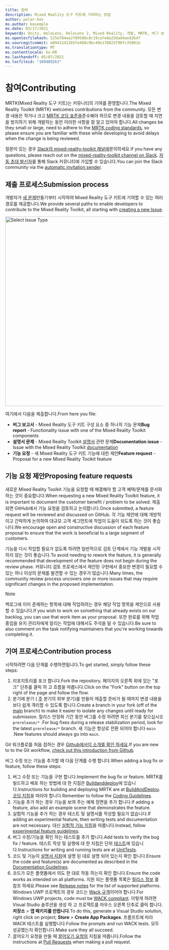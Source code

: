 ```yaml
---
title: 참여
description: Mixed Reality 도구 키트에 기여하는 방법
author: polar-kev
ms.author: kesemple
ms.date: 03/17/2021
keywords: Unity, HoloLens, HoloLens 2, Mixed Reality, 개발, MRTK, 버그 보고서,
ms.openlocfilehash: 525e704ae2f09580c8c19ca7e8a25dad4aed2647
ms.sourcegitcommit: e89431d12b5fe480c9bc40e176023798fc35001b
ms.translationtype: MT
ms.contentlocale: ko-KR
ms.lasthandoff: 05/07/2021
ms.locfileid: "109489263"
---
```

# <a name="contributing"></a><span data-ttu-id="fe068-104">참여</span><span class="sxs-lookup"><span data-stu-id="fe068-104">Contributing</span></span>

<span data-ttu-id="fe068-105">MRTK(Mixed Reality 도구 키트)는 커뮤니티의 기여를 환영합니다.</span><span class="sxs-lookup"><span data-stu-id="fe068-105">The Mixed Reality Toolkit (MRTK) welcomes contributions from the community.</span></span> <span data-ttu-id="fe068-106">모든 변경 내용은 작거나 크고 [MRTK 코딩 표준을](coding-guidelines.md)준수해야 하므로 변경 내용을 검토할 때 지연을 방지하기 위해 개발하는 동안 이러한 사항을 잘 알고 있어야 합니다.</span><span class="sxs-lookup"><span data-stu-id="fe068-106">All changes be they small or large, need to adhere to the [MRTK coding standards](coding-guidelines.md), so please ensure you are familiar with these while developing to avoid delays when the change is being reviewed.</span></span>

<span data-ttu-id="fe068-107">질문이 있는 경우 [Slack의 mixed-reality-toolkit 채널에](https://holodevelopers.slack.com/messages/C2H4HT858)문의하세요.</span><span class="sxs-lookup"><span data-stu-id="fe068-107">If you have any questions, please reach out on the [mixed-reality-toolkit channel on Slack](https://holodevelopers.slack.com/messages/C2H4HT858).</span></span>
<span data-ttu-id="fe068-108">[자동 초대 발신자](https://holodevelopersslack.azurewebsites.net/)를 통해 Slack 커뮤니티에 가입할 수 있습니다.</span><span class="sxs-lookup"><span data-stu-id="fe068-108">You can join the Slack community via the [automatic invitation sender](https://holodevelopersslack.azurewebsites.net/).</span></span>

## <a name="submission-process"></a><span data-ttu-id="fe068-109">제출 프로세스</span><span class="sxs-lookup"><span data-stu-id="fe068-109">Submission process</span></span>

<span data-ttu-id="fe068-110">개발자가 [새 문제](https://github.com/Microsoft/MixedRealityToolkit-Unity/issues/new/choose)만들기부터 시작하여 Mixed Reality 도구 키트에 기여할 수 있는 여러 경로를 제공합니다.</span><span class="sxs-lookup"><span data-stu-id="fe068-110">We provide several paths to enable developers to contribute to the Mixed Reality Toolkit, all starting with [creating a new Issue](https://github.com/Microsoft/MixedRealityToolkit-Unity/issues/new/choose).</span></span>

<img src="../features/images/contributing/SelectIssueType.png" width="600" alt="Select Issue Type">

<span data-ttu-id="fe068-111">여기에서 다음을 제출합니다.</span><span class="sxs-lookup"><span data-stu-id="fe068-111">From here you file:</span></span>

- <span data-ttu-id="fe068-112">**버그 보고서** - Mixed Reality 도구 키트 구성 요소 중 하나의 기능 문제</span><span class="sxs-lookup"><span data-stu-id="fe068-112">**Bug report** - Functionality issue with one of the Mixed Reality Toolkit components</span></span>
- <span data-ttu-id="fe068-113">**설명서 문제** - Mixed Reality Toolkit [설명서](https://microsoft.github.io/MixedRealityToolkit-Unity) 관련 문제</span><span class="sxs-lookup"><span data-stu-id="fe068-113">**Documentation issue** - Issue with the Mixed Reality Toolkit [documentation](https://microsoft.github.io/MixedRealityToolkit-Unity)</span></span>
- <span data-ttu-id="fe068-114">**기능 요청** - 새 Mixed Reality 도구 키트 기능에 대한 제안</span><span class="sxs-lookup"><span data-stu-id="fe068-114">**Feature request** - Proposal for a new Mixed Reality Toolkit feature</span></span>

## <a name="proposing-feature-requests"></a><span data-ttu-id="fe068-115">기능 요청 제안</span><span class="sxs-lookup"><span data-stu-id="fe068-115">Proposing feature requests</span></span>

<span data-ttu-id="fe068-116">새로운 Mixed Reality Toolkit 기능을 요청할 때 해결해야 할 고객 혜택/문제를 문서화하는 것이 중요합니다.</span><span class="sxs-lookup"><span data-stu-id="fe068-116">When requesting a new Mixed Reality Toolkit feature, it is important to document the customer benefit / problem to be solved.</span></span> <span data-ttu-id="fe068-117">제출되면 GitHub에서 기능 요청을 검토하고 논의합니다.</span><span class="sxs-lookup"><span data-stu-id="fe068-117">Once submitted, a feature request will be reviewed and discussed on GitHub.</span></span> <span data-ttu-id="fe068-118">각 기능 제안에 대해 개방적이고 간략하게 논의하여 대규모 고객 세그먼트에 작업이 도움이 되도록 하는 것이 좋습니다.</span><span class="sxs-lookup"><span data-stu-id="fe068-118">We encourage open and constructive discussion of each feature proposal to ensure that the work is beneficial to a large segment of customers.</span></span>

<span data-ttu-id="fe068-119">기능을 다시 작업할 필요가 없도록 하려면 일반적으로 검토 단계에서 기능 개발을 시작하지 않는 것이 좋습니다.</span><span class="sxs-lookup"><span data-stu-id="fe068-119">To avoid needing to rework the feature, it is generally recommended that development of the feature does not begin during the review phase.</span></span> <span data-ttu-id="fe068-120">커뮤니티 검토 프로세스에서 제안된 구현에서 중요한 변경이 필요할 수 있는 하나 이상의 문제를 발견할 수 있는 경우가 많습니다.</span><span class="sxs-lookup"><span data-stu-id="fe068-120">Many times, the community review process uncovers one or more issues that may require significant changes in the proposed implementation.</span></span>

> [!NOTE]
> <span data-ttu-id="fe068-121">백로그에 이미 존재하는 항목에 대해 작업하려는 경우 해당 작업 항목을 제안으로 사용할 수 있습니다.</span><span class="sxs-lookup"><span data-stu-id="fe068-121">If you wish to work on something that already exists on our backlog, you can use that work item as your proposal.</span></span> <span data-ttu-id="fe068-122">또한 완료를 위해 작업 중임을 유지 관리자에게 알리는 작업에 대해서도 주석을 달 수 있습니다.</span><span class="sxs-lookup"><span data-stu-id="fe068-122">Be sure to also comment on the task notifying maintainers that you're working towards completing it.</span></span>

## <a name="contribution-process"></a><span data-ttu-id="fe068-123">기여 프로세스</span><span class="sxs-lookup"><span data-stu-id="fe068-123">Contribution process</span></span>

<span data-ttu-id="fe068-124">시작하려면 다음 단계를 수행하면됩니다.</span><span class="sxs-lookup"><span data-stu-id="fe068-124">To get started, simply follow these steps:</span></span>

1. <span data-ttu-id="fe068-125">리포지토리를 포크 합니다.</span><span class="sxs-lookup"><span data-stu-id="fe068-125">Fork the repository.</span></span> <span data-ttu-id="fe068-126">페이지의 오른쪽 위에 있는 "포크" 단추를 클릭 하 고 흐름을 따릅니다.</span><span class="sxs-lookup"><span data-stu-id="fe068-126">Click on the "Fork" button on the top right of the page and follow the flow.</span></span>
1. <span data-ttu-id="fe068-127">분기에 분기 ( [주](https://github.com/microsoft/mixedrealitytoolkit-unity/tree/main) 분기의 외부 분기)를 만들어 제출할 준비가 될 때까지 변경 내용을 보다 쉽게 격리할 수 있도록 합니다.</span><span class="sxs-lookup"><span data-stu-id="fe068-127">Create a branch in your fork (off of the [main](https://github.com/microsoft/mixedrealitytoolkit-unity/tree/main) branch) to make it easier to isolate any changes until ready for submission.</span></span> <span data-ttu-id="fe068-128">릴리스 안정화 기간 동안 버그를 수정 하려면 최신 분기를 찾으십시오 `prerelease/*` .</span><span class="sxs-lookup"><span data-stu-id="fe068-128">For bug fixes during a release stabilization period, look for the latest `prerelease/*` branch.</span></span> <span data-ttu-id="fe068-129">새 기능은 항상로 전환 되어야 합니다 `main` .</span><span class="sxs-lookup"><span data-stu-id="fe068-129">New features should always go into `main`.</span></span>

<span data-ttu-id="fe068-130">Git 워크플로를 처음 접하는 경우 [Github에서이 소개를 확인 하세요](https://guides.github.com/activities/hello-world/).</span><span class="sxs-lookup"><span data-stu-id="fe068-130">If you are new to to the Git workflow, [check out this introduction from Github](https://guides.github.com/activities/hello-world/).</span></span>

<span data-ttu-id="fe068-131">버그 수정 또는 기능을 추가할 때 다음 단계를 수행 합니다.</span><span class="sxs-lookup"><span data-stu-id="fe068-131">When adding a bug fix or feature, follow these steps:</span></span>

1. <span data-ttu-id="fe068-132">버그 수정 또는 기능을 구현 합니다.</span><span class="sxs-lookup"><span data-stu-id="fe068-132">Implement the bug fix or feature.</span></span> <span data-ttu-id="fe068-133">MRTK를 빌드하고 배포 하는 방법에 대 한 지침은 [Buildanddeploy](../updates-deployment/build-and-deploy.md)에 있습니다.</span><span class="sxs-lookup"><span data-stu-id="fe068-133">Instructions for building and deploying MRTK are at [BuildAndDeploy](../updates-deployment/build-and-deploy.md).</span></span> <span data-ttu-id="fe068-134">[코딩 지침](../contributing/coding-guidelines.md)을 따라야 합니다.</span><span class="sxs-lookup"><span data-stu-id="fe068-134">Remember to follow the [Coding Guidelines](../contributing/coding-guidelines.md).</span></span>
1. <span data-ttu-id="fe068-135">기능을 추가 하는 경우 기능을 보여 주는 예제 장면을 추가 합니다.</span><span class="sxs-lookup"><span data-stu-id="fe068-135">If adding a feature, also add an example scene that demonstrates the feature.</span></span>
1. <span data-ttu-id="fe068-136">실험적 기능을 추가 하는 경우 테스트 및 설명서를 작성할 필요가 없습니다.</span><span class="sxs-lookup"><span data-stu-id="fe068-136">If adding an experimental feature, then writing tests and documentation are not necessary.</span></span> <span data-ttu-id="fe068-137">대신 [실험적 기능 지침](../contributing/experimental-features.md)을 따릅니다.</span><span class="sxs-lookup"><span data-stu-id="fe068-137">Instead, follow [experimental feature guidelines](../contributing/experimental-features.md).</span></span>
1. <span data-ttu-id="fe068-138">버그 수정/기능을 확인 하는 테스트를 추가 합니다.</span><span class="sxs-lookup"><span data-stu-id="fe068-138">Add tests to verify the bug fix / feature.</span></span> <span data-ttu-id="fe068-139">테스트 작성 및 실행에 대 한 지침은 단위 [테스트](../contributing/unit-tests.md)에 있습니다.</span><span class="sxs-lookup"><span data-stu-id="fe068-139">Instructions for writing and running tests are at [UnitTests](../contributing/unit-tests.md).</span></span>
1. <span data-ttu-id="fe068-140">코드 및 기능이 [설명서 지침](../contributing/documentation-guide.md)에 설명 된 대로 설명 되어 있는지 확인 합니다.</span><span class="sxs-lookup"><span data-stu-id="fe068-140">Ensure the code and feature(s) are documented as described in the [Documentation Guidelines](../contributing/documentation-guide.md).</span></span>
1. <span data-ttu-id="fe068-141">코드가 모든 플랫폼에서 의도 한 대로 작동 하는지 확인 합니다.</span><span class="sxs-lookup"><span data-stu-id="fe068-141">Ensure the code works as intended on all platforms.</span></span> <span data-ttu-id="fe068-142">지원 되는 플랫폼 목록은 [릴리스 정보](../release-notes/mrtk-26-release-notes.md) 를 참조 하세요.</span><span class="sxs-lookup"><span data-stu-id="fe068-142">Please see [Release notes](../release-notes/mrtk-26-release-notes.md) for the list of supported platforms.</span></span> <span data-ttu-id="fe068-143">Windows UWP 프로젝트의 경우 코드는 [Wack 규격](https://developer.microsoft.com/windows/develop/app-certification-kit)이어야 합니다.</span><span class="sxs-lookup"><span data-stu-id="fe068-143">For Windows UWP projects, code must be [WACK compliant](https://developer.microsoft.com/windows/develop/app-certification-kit).</span></span> <span data-ttu-id="fe068-144">이렇게 하려면 Visual Studio 솔루션을 생성 하 고 프로젝트를 마우스 오른쪽 단추로 클릭 합니다. **저장소**  >  **앱 패키지를 만듭니다**.</span><span class="sxs-lookup"><span data-stu-id="fe068-144">To do this, generate a Visual Studio solution, right click on project; **Store** > **Create App Packages**.</span></span> <span data-ttu-id="fe068-145">프롬프트에 따라 WACK 테스트를 실행합니다.</span><span class="sxs-lookup"><span data-stu-id="fe068-145">Follow the prompts and run WACK tests.</span></span> <span data-ttu-id="fe068-146">모두 성공했는지 확인합니다.</span><span class="sxs-lookup"><span data-stu-id="fe068-146">Make sure they all succeed.</span></span>
1. <span data-ttu-id="fe068-147">끌어오기 요청을 만들 때 [끌어오기 요청의](../contributing/pull-requests.md) 지침을 따릅니다.</span><span class="sxs-lookup"><span data-stu-id="fe068-147">Follow the instructions at [Pull Requests](../contributing/pull-requests.md) when making a pull request.</span></span>
